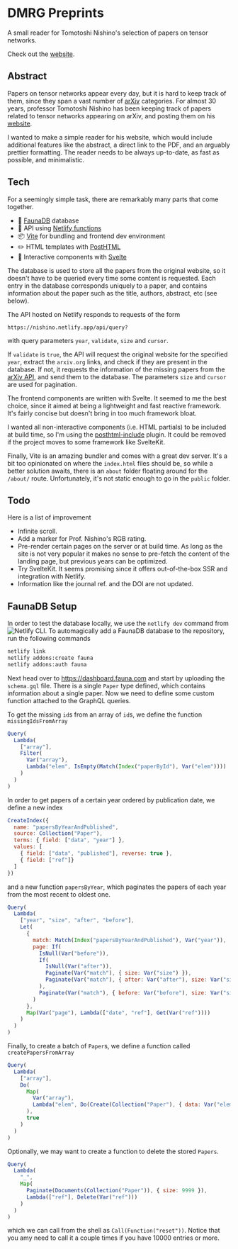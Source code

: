 # DMRG Preprints

A small reader for Tomotoshi Nishino's selection of papers on tensor networks.

Check out the [website](https://nishino.netlify.app/).

## Abstract
Papers on tensor networks appear every day, but it is hard to keep track of them, since they span a vast number of [arXiv](http://arxiv.org) categories.
For almost 30 years, professor Tomotoshi Nishino has been keeping track of papers related to tensor networks appearing on arXiv, and posting them on his [website](http://quattro.phys.sci.kobe-u.ac.jp/dmrg/condmat.html).

I wanted to make a simple reader for his website, which would include additional features like the abstract, a direct link to the PDF, and an arguably prettier formatting.
The reader needs to be always up-to-date, as fast as possible, and minimalistic.

## Tech

For a seemingly simple task, there are remarkably many parts that come together.

* 💾 [FaunaDB](https://fauna.com/) database
* 🤖 API using [Netlify functions](https://www.netlify.com/products/functions/)
* 📦 [Vite](https://vitejs.dev/) for bundling and frontend dev environment  
* ✏️ HTML templates with [PostHTML](https://github.com/posthtml/)
* 🎲 Interactive components with [Svelte](https://svelte.dev/)

The database is used to store all the papers from the original website, so it doesn't have to be queried every time some content is requested.
Each entry in the database corresponds uniquely to a paper, and contains information about the paper such as the title, authors, abstract, etc (see below).

The API hosted on Netlify responds to requests of the form
```
https://nishino.netlify.app/api/query?
```
with query parameters `year`, `validate`, `size` and `cursor`.

If `validate` is `true`, the API will request the original website for the specified `year`, extract the `arxiv.org` links, and check if they are present in the database.
If not, it requests the information of the missing papers from the [arXiv API](http://arxiv.org/help/api/), and send them to the database.
The parameters `size` and `cursor` are used for pagination. 

The frontend components are written with Svelte.
It seemed to me the best choice, since it aimed at being a lightweight and fast reactive framework.
It's fairly concise but doesn't bring in too much framework bloat. 

I wanted all non-interactive components (i.e. HTML partials) to be included at build time, so I'm using the [posthtml-include](https://github.com/posthtml/posthtml-include) plugin. 
It could be removed if the project moves to some framework like SvelteKit.

Finally, Vite is an amazing bundler and comes with a great dev server.
It's a bit too opinionated on where the `index.html` files should be, so while a better solution awaits, there is an `about` folder floating around for the `/about/` route.
Unfortunately, it's not static enough to go in the `public` folder.

## Todo

Here is a list of improvement
* Infinite scroll.
* Add a marker for Prof. Nishino's RGB rating.
* Pre-render certain pages on the server or at build time. As long as the site is not very popular it makes no sense to pre-fetch the content of the landing page, but previous years can be optimized.
* Try SvelteKit. It seems promising since it offers out-of-the-box SSR and integration with Netlify.
* Information like the journal ref. and the DOI are not updated.

## FaunaDB Setup

In order to test the database locally, we use the `netlify dev` command from ![Netlify CLI](https://cli.netlify.com/).
To automagically add a FaunaDB database to the repository, run the following commands
```bash
netlify link
netlify addons:create fauna
netlify addons:auth fauna
```

Next head over to https://dashboard.fauna.com and start by uploading the `schema.gql` file.
There is a single `Paper` type defined, which contains information about a single paper.
Now we need to define some custom function attached to the GraphQL queries.

To get the missing `id`s from an array of `id`s, we define the function `missingIdsFromArray`
```js
Query(
  Lambda(
    ["array"],
    Filter(
      Var("array"),
      Lambda("elem", IsEmpty(Match(Index("paperById"), Var("elem"))))
    )
  )
)
```

In order to get papers of a certain year ordered by publication date, we define a new index
```js
CreateIndex({
  name: "papersByYearAndPublished",
  source: Collection("Paper"),
  terms: { field: ["data", "year"] },
  values: [
    { field: ["data", "published"], reverse: true },
    { field: ["ref"]}
  ]
})
```
and a new function `papersByYear`, which paginates the papers of each year from the most recent to oldest one.
```js
Query(
  Lambda(
    ["year", "size", "after", "before"],
    Let(
      {
        match: Match(Index("papersByYearAndPublished"), Var("year")),
        page: If(
          IsNull(Var("before")),
          If(
            IsNull(Var("after")),
            Paginate(Var("match"), { size: Var("size") }),
            Paginate(Var("match"), { after: Var("after"), size: Var("size") })
          ),
          Paginate(Var("match"), { before: Var("before"), size: Var("size") })
        )
      },
      Map(Var("page"), Lambda(["date", "ref"], Get(Var("ref"))))
    )
  )
)
```

Finally, to create a batch of `Paper`s, we define a function called `createPapersFromArray`
```js
Query(
  Lambda(
    ["array"],
    Do(
      Map(
        Var("array"),
        Lambda("elem", Do(Create(Collection("Paper"), { data: Var("elem") })))
      ),
      true
    )
  )
)
```

Optionally, we may want to create a function to delete the stored `Papers`.
```js
Query(
  Lambda(
    "_",
    Map(
      Paginate(Documents(Collection("Paper")), { size: 9999 }),
      Lambda(["ref"], Delete(Var("ref")))
    )
  )
)
```
which we can call from the shell as `Call(Function("reset"))`.
Notice that you amy need to call it a couple times if you have 10000 entries or more.
